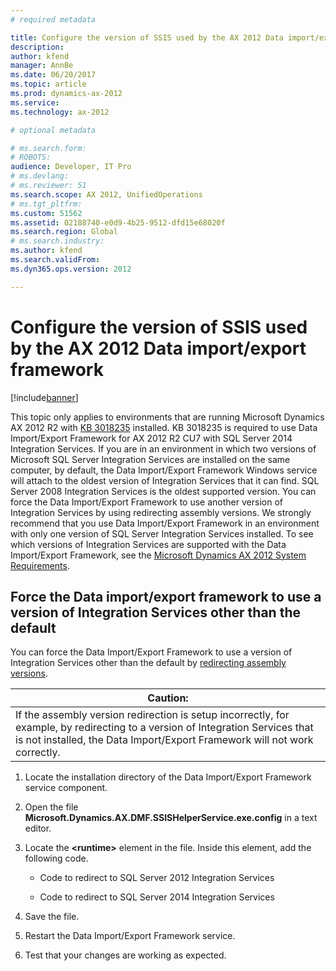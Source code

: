 ```yaml
---
# required metadata

title: Configure the version of SSIS used by the AX 2012 Data import/export framework
description: 
author: kfend
manager: AnnBe
ms.date: 06/20/2017
ms.topic: article
ms.prod: dynamics-ax-2012 
ms.service:
ms.technology: ax-2012

# optional metadata

# ms.search.form: 
# ROBOTS: 
audience: Developer, IT Pro
# ms.devlang: 
# ms.reviewer: 51
ms.search.scope: AX 2012, UnifiedOperations
# ms.tgt_pltfrm: 
ms.custom: 51562
ms.assetid: 02188740-e0d9-4b25-9512-dfd15e68020f
ms.search.region: Global
# ms.search.industry: 
ms.author: kfend
ms.search.validFrom: 
ms.dyn365.ops.version: 2012

---
```


# Configure the version of SSIS used by the AX 2012 Data import/export framework

[!include[banner](../../includes/banner.md)]




This topic only applies to environments that are running Microsoft Dynamics AX 2012 R2 with [KB 3018235](https://mbs2.microsoft.com/Knowledgebase/KBDisplay.aspx?scid=kb;en-us;3018235) installed. KB 3018235 is required to use Data Import/Export Framework for AX 2012 R2 CU7 with SQL Server 2014 Integration Services. If you are in an environment in which two versions of Microsoft SQL Server Integration Services are installed on the same computer, by default, the Data Import/Export Framework Windows service will attach to the oldest version of Integration Services that it can find. SQL Server 2008 Integration Services is the oldest supported version. You can force the Data Import/Export Framework to use another version of Integration Services by using redirecting assembly versions. We strongly recommend that you use Data Import/Export Framework in an environment with only one version of SQL Server Integration Services installed. To see which versions of Integration Services are supported with the Data Import/Export Framework, see the [Microsoft Dynamics AX 2012 System Requirements](http://go.microsoft.com/fwlink/?LinkId=165377).

## Force the Data import/export framework to use a version of Integration Services other than the default
You can force the Data Import/Export Framework to use a version of Integration Services other than the default by [redirecting assembly versions](https://msdn.microsoft.com/en-us/library/7wd6ex19(v=vs.110).aspx).

| Caution:                                                                                                                                                                                                    |
|-------------------------------------------------------------------------------------------------------------------------------------------------------------------------------------------------------------|
| If the assembly version redirection is setup incorrectly, for example, by redirecting to a version of Integration Services that is not installed, the Data Import/Export Framework will not work correctly. |

1.  Locate the installation directory of the Data Import/Export Framework service component.
2.  Open the file **Microsoft.Dynamics.AX.DMF.SSISHelperService.exe.config** in a text editor.
3.  Locate the **&lt;runtime&gt;** element in the file. Inside this element, add the following code.
    -   Code to redirect to SQL Server 2012 Integration Services
            <assemblyBinding xmlns="urn:schemas-microsoft-com:asm.v1">
                  <dependentAssembly>
                    <assemblyIdentity name="Microsoft.SqlServer.DTSPipelineWrap"
                      publicKeyToken="89845dcd8080cc91" />
                    <bindingRedirect oldVersion="10.0.0.0" newVersion="11.0.0.0" />
                  </dependentAssembly>
                  <dependentAssembly>
                    <assemblyIdentity name="Microsoft.SqlServer.DTSRuntimeWrap"
                      publicKeyToken="89845dcd8080cc91" />
                    <bindingRedirect oldVersion="10.0.0.0" newVersion="11.0.0.0" />
                  </dependentAssembly>
                  <dependentAssembly>
                    <assemblyIdentity name="Microsoft.SqlServer.ManagedDTS"
                      publicKeyToken="89845dcd8080cc91" />
                    <bindingRedirect oldVersion="10.0.0.0" newVersion="11.0.0.0" />
                  </dependentAssembly>
                  <dependentAssembly>
                    <assemblyIdentity name="Microsoft.SqlServer.PipelineHost"
                      publicKeyToken="89845dcd8080cc91" />
                    <bindingRedirect oldVersion="10.0.0.0" newVersion="11.0.0.0" />
                  </dependentAssembly>
                  <dependentAssembly>
                    <assemblyIdentity name="Microsoft.SqlServer.SQLTask"
                      publicKeyToken="89845dcd8080cc91" />
                    <bindingRedirect oldVersion="10.0.0.0" newVersion="11.0.0.0" />
                  </dependentAssembly>
                  <dependentAssembly>
                    <assemblyIdentity name="Microsoft.SqlServer.XmlSrc"
                      publicKeyToken="89845dcd8080cc91" />
                    <bindingRedirect oldVersion="10.0.0.0" newVersion="11.0.0.0" />
                  </dependentAssembly>
                </assemblyBinding>

    -   Code to redirect to SQL Server 2014 Integration Services
                <assemblyBinding xmlns="urn:schemas-microsoft-com:asm.v1">
                  <dependentAssembly>
                    <assemblyIdentity name="Microsoft.SqlServer.DTSPipelineWrap"
                      publicKeyToken="89845dcd8080cc91" />
                    <bindingRedirect oldVersion="10.0.0.0" newVersion="12.0.0.0" />
                  </dependentAssembly>
                  <dependentAssembly>
                    <assemblyIdentity name="Microsoft.SqlServer.DTSRuntimeWrap"
                      publicKeyToken="89845dcd8080cc91" />
                    <bindingRedirect oldVersion="10.0.0.0" newVersion="12.0.0.0" />
                  </dependentAssembly>
                  <dependentAssembly>
                    <assemblyIdentity name="Microsoft.SqlServer.ManagedDTS"
                      publicKeyToken="89845dcd8080cc91" />
                    <bindingRedirect oldVersion="10.0.0.0" newVersion="12.0.0.0" />
                  </dependentAssembly>
                  <dependentAssembly>
                    <assemblyIdentity name="Microsoft.SqlServer.PipelineHost"
                      publicKeyToken="89845dcd8080cc91" />
                    <bindingRedirect oldVersion="10.0.0.0" newVersion="12.0.0.0" />
                  </dependentAssembly>
                  <dependentAssembly>
                    <assemblyIdentity name="Microsoft.SqlServer.SQLTask"
                      publicKeyToken="89845dcd8080cc91" />
                    <bindingRedirect oldVersion="10.0.0.0" newVersion="12.0.0.0" />
                  </dependentAssembly>
                  <dependentAssembly>
                    <assemblyIdentity name="Microsoft.SqlServer.XmlSrc"
                      publicKeyToken="89845dcd8080cc91" />
                    <bindingRedirect oldVersion="10.0.0.0" newVersion="12.0.0.0" />
                  </dependentAssembly>
                </assemblyBinding>

4.  Save the file.
5.  Restart the Data Import/Export Framework service.
6.  Test that your changes are working as expected.






